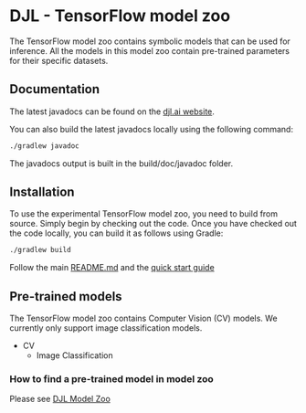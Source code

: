 # DJL - TensorFlow model zoo

The TensorFlow model zoo contains symbolic models that can be used for inference.
All the models in this model zoo contain pre-trained parameters for their specific datasets.

## Documentation

The latest javadocs can be found on the [djl.ai website](https://javadoc.io/doc/ai.djl.tensorflow/tensorflow-model-zoo/latest/index.html).

You can also build the latest javadocs locally using the following command:

```sh
./gradlew javadoc
```
The javadocs output is built in the build/doc/javadoc folder.

## Installation
To use the experimental TensorFlow model zoo, you need to build from source. 
Simply begin by checking out the code.
Once you have checked out the code locally, you can build it as follows using Gradle:

```sh
./gradlew build
```

Follow the main [README.md](../../README.md) and the [quick start guide](../../docs/quick_start.md)

## Pre-trained models

The TensorFlow model zoo contains Computer Vision (CV) models. We currently only support image classification models.

* CV
  * Image Classification

### How to find a pre-trained model in model zoo

Please see [DJL Model Zoo](../../model-zoo/README.md)
